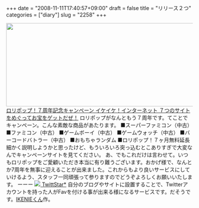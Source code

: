 +++
date = "2008-11-11T17:40:57+09:00"
draft = false
title = "リリース２つ"
categories = ["diary"]
slug = "2258"
+++

<a href="http://analy.lolipop.jp/7th/" target="_blank"><img src="http://ieiriblog.img.jugem.jp/20081111_507578.png" width="568" height="225" alt="" class="pict" />
ロリポップ！７周年記念キャンペーン イケイケ！インターネット ７つのサイトをめぐってお宝をゲットだぜ！</a>
ロリポップがなんともう７周年です。てことでキャンペーン。こんな素敵な商品があたります。
■スーパーファミコン（中古）
■ファミコン（中古）
■ゲームボーイ（中古）
■ゲームウォッチ（中古）
■バーコードバトラー（中古）
■おもちゃランダム
■ロリポップ！７ヶ月無料延長
細かく説明しようかと思ったけど、もういろいろ突っ込むとこありすぎで大変なんでキャンペーンサイトを見てください。
あ、でもこれだけは言わせて。いつもロリポップをご愛顧いただき本当に有り難うございます。おかげ様で、なんとか7周年を無事に迎えることが出来ました。これからもより良いサービスにしていけるよう、スタッフ一同頑張って参りますのでどうぞよろしくお願いいたします。
ーーー
<a href="http://twittstar.com"><img src="http://ikenie.com/blog/wp-content/uploads/2008/11/d6bb555e528c3da766e27a94fc2075ae.png">
TwittStar*</a>
自分のブログやサイトに設置することで、Twitterアカウントを持った人がFavを付ける事が出来る様になるサービスです。だそうです。<a href="http://ikenie.com">IKENIEくん</a>作。
